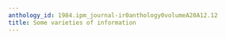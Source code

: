 ```yaml
---
anthology_id: 1984.ipm_journal-ir0anthology0volumeA20A12.12
title: Some varieties of information
---
```

